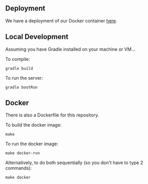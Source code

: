 ## Deployment

We have a deployment of our Docker container [here](http://35.202.121.123/).

## Local Development
Assuming you have Gradle installed on your machine or VM...

To compile:
```
gradle build
```

To run the server:
```
gradle bootRun
```

## Docker
There is also a Dockerfile for this repository.

To build the docker image:
```
make
```

To run the docker image:
```
make docker-run
```

Alternatively, to do both sequentially (so you don't have to type 2 commands):
```
make docker
```